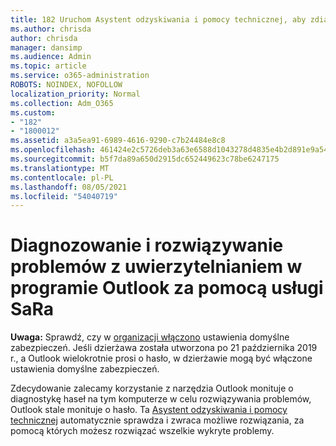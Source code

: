 ```yaml
---
title: 182 Uruchom Asystent odzyskiwania i pomocy technicznej, aby zdiagnozować i rozwiązać Outlook problemów z uwierzytelnianiem
ms.author: chrisda
author: chrisda
manager: dansimp
ms.audience: Admin
ms.topic: article
ms.service: o365-administration
ROBOTS: NOINDEX, NOFOLLOW
localization_priority: Normal
ms.collection: Adm_O365
ms.custom:
- "182"
- "1800012"
ms.assetid: a3a5ea91-6989-4616-9290-c7b24484e8c8
ms.openlocfilehash: 461424e2c5726deb3a63e6588d1043278d4835e4b2d891e9a5413d54bc445a72
ms.sourcegitcommit: b5f7da89a650d2915dc652449623c78be6247175
ms.translationtype: MT
ms.contentlocale: pl-PL
ms.lasthandoff: 08/05/2021
ms.locfileid: "54040719"
---
```

# <a name="use-sara-to-diagnose-and-resolve-outlook-authentication-issues"></a>Diagnozowanie i rozwiązywanie problemów z uwierzytelnianiem w programie Outlook za pomocą usługi SaRa

**Uwaga:** Sprawdź, czy w [organizacji włączono](https://aka.ms/securitydefaults) ustawienia domyślne zabezpieczeń. Jeśli dzierżawa została utworzona po 21 października 2019 r., a Outlook wielokrotnie prosi  o hasło, w dzierżawie mogą być włączone ustawienia domyślne zabezpieczeń.

Zdecydowanie zalecamy korzystanie [](https://aka.ms/SaRA-OutlookPwdPrompt-Alchemy) z narzędzia Outlook monituje o diagnostykę haseł na tym komputerze w celu rozwiązywania problemów, Outlook stale monituje o hasło. Ta [Asystent odzyskiwania i pomocy technicznej](https://diagnostics.office.com/#/) automatycznie sprawdza i zwraca możliwe rozwiązania, za pomocą których możesz rozwiązać wszelkie wykryte problemy.
